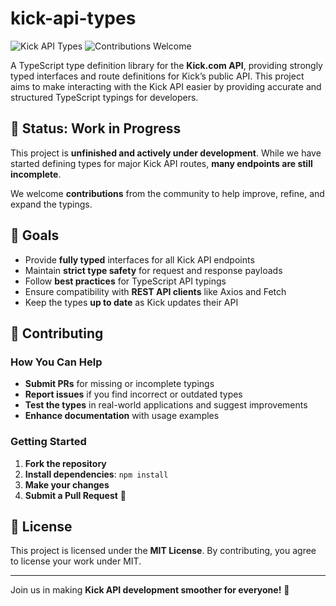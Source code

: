 # kick-api-types

![Kick API Types](https://img.shields.io/badge/status-in%20progress-orange) ![Contributions Welcome](https://img.shields.io/badge/contributions-welcome-brightgreen)

A TypeScript type definition library for the **Kick.com API**, providing strongly typed interfaces and route definitions
for Kick’s public API. This project aims to make interacting with the Kick API easier by providing accurate and
structured TypeScript typings for developers.

## 🚀 Status: Work in Progress

This project is **unfinished and actively under development**. While we have started defining types for major Kick API
routes, **many endpoints are still incomplete**.

We welcome **contributions** from the community to help improve, refine, and expand the typings.

## 📌 Goals

- Provide **fully typed** interfaces for all Kick API endpoints
- Maintain **strict type safety** for request and response payloads
- Follow **best practices** for TypeScript API typings
- Ensure compatibility with **REST API clients** like Axios and Fetch
- Keep the types **up to date** as Kick updates their API

## 🤝 Contributing

### How You Can Help

- **Submit PRs** for missing or incomplete typings
- **Report issues** if you find incorrect or outdated types
- **Test the types** in real-world applications and suggest improvements
- **Enhance documentation** with usage examples

### Getting Started

1. **Fork the repository**
3. **Install dependencies**: `npm install`
4. **Make your changes**
6. **Submit a Pull Request** 🚀

## 📜 License

This project is licensed under the **MIT License**. By contributing, you agree to license your work under MIT.

---

Join us in making **Kick API development smoother for everyone!** 🚀

